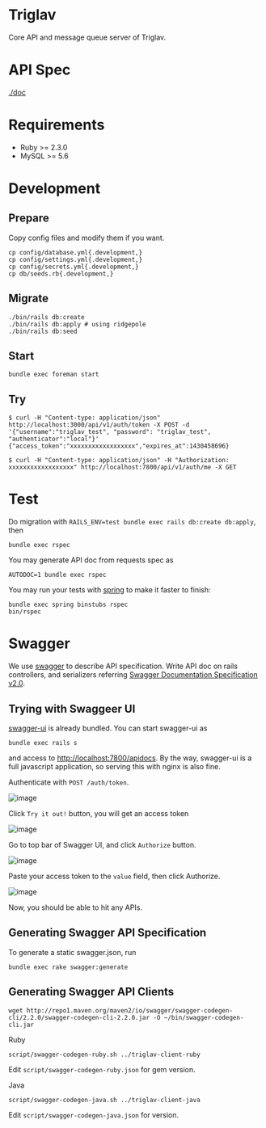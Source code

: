 Triglav
================

Core API and message queue server of Triglav.

# API Spec

[./doc](./doc)

# Requirements

* Ruby >= 2.3.0
* MySQL >= 5.6

# Development

## Prepare

Copy config files and modify them if you want.

```
cp config/database.yml{.development,}
cp config/settings.yml{.development,}
cp config/secrets.yml{.development,}
cp db/seeds.rb{.development,}
```

## Migrate

```
./bin/rails db:create
./bin/rails db:apply # using ridgepole
./bin/rails db:seed
```

## Start

```
bundle exec foreman start
```

## Try

```
$ curl -H "Content-type: application/json" http://localhost:3000/api/v1/auth/token -X POST -d '{"username":"triglav_test", "password": "triglav_test", "authenticator":"local"}'
{"access_token":"xxxxxxxxxxxxxxxxxx","expires_at":1430458696}
```

```
$ curl -H "Content-type: application/json" -H "Authorization: xxxxxxxxxxxxxxxxxx" http://localhost:7800/api/v1/auth/me -X GET
```

# Test

Do migration with `RAILS_ENV=test bundle exec rails db:create db:apply`, then

```
bundle exec rspec
```

You may generate API doc from requests spec as

```
AUTODOC=1 bundle exec rspec
```

You may run your tests with [spring](https://github.com/rails/spring) to make it faster to finish:

```
bundle exec spring binstubs rspec
bin/rspec
```

# Swagger

We use [swagger](http://swagger.io/) to describe API specification. Write API doc on rails controllers, and serializers referring [Swagger Documentation Specification v2.0](https://github.com/OAI/OpenAPI-Specification/blob/master/versions/2.0.md).

## Trying with Swaggeer UI

[swagger-ui](https://github.com/swagger-api/swagger-ui) is already bundled. You can start swagger-ui as

```
bundle exec rails s
```

and access to [http://localhost:7800/apidocs](http://localhost:7800/apidocs). By the way, swagger-ui is a full javascript application, so serving this with nginx is also fine.

Authenticate with `POST /auth/token`.

![image](https://cloud.githubusercontent.com/assets/2290461/21415529/0736fb72-c84e-11e6-997f-0c4153352f6b.png)

Click `Try it out!` button, you will get an access token

![image](https://cloud.githubusercontent.com/assets/2290461/21415534/0e0090c6-c84e-11e6-966f-24c843f78679.png)

Go to top bar of Swagger UI, and click `Authorize` button.

![image](https://cloud.githubusercontent.com/assets/2290461/21415537/145e8874-c84e-11e6-9a6e-7ed4aa82df94.png)

Paste your access token to the `value` field, then click Authorize.

![image](https://cloud.githubusercontent.com/assets/2290461/21415538/1889b7c0-c84e-11e6-8d97-2a77e9350b0f.png)

Now, you should be able to hit any APIs.

## Generating Swagger API Specification

To generate a static swagger.json, run

```
bundle exec rake swagger:generate
```

## Generating Swagger API Clients

```
wget http://repo1.maven.org/maven2/io/swagger/swagger-codegen-cli/2.2.0/swagger-codegen-cli-2.2.0.jar -O ~/bin/swagger-codegen-cli.jar
```

Ruby

```
script/swagger-codegen-ruby.sh ../triglav-client-ruby
```

Edit `script/swagger-codegen-ruby.json` for gem version.

Java

```
script/swagger-codegen-java.sh ../triglav-client-java
```

Edit `script/swagger-codegen-java.json` for version.
